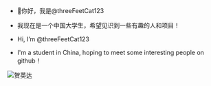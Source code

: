 - 👋你好，我是@threeFeetCat123
- 我现在是一个中国大学生，希望见识到一些有趣的人和项目！

- Hi, I’m @threeFeetCat123
- I'm a student in China, hoping to meet some interesting people on github！


![贺英达](https://github.com/user-attachments/assets/e3cc46f4-e293-443e-becd-3f92154dad99)

